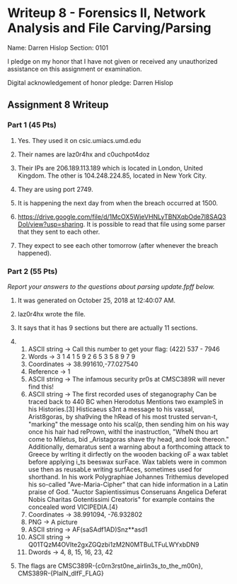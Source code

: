 Writeup 8 - Forensics II, Network Analysis and File Carving/Parsing
=====

Name: Darren Hislop
Section: 0101

I pledge on my honor that I have not given or received any unauthorized assistance on this assignment or examination.

Digital acknowledgement of honor pledge: Darren Hislop

## Assignment 8 Writeup

### Part 1 (45 Pts)
1. Yes. They used it on csic.umiacs.umd.edu

2. Their names are laz0r4hx and c0uchpot4doz

3. Their IPs are 206.189.113.189 which is located in London, United Kingdom. The other is 104.248.224.85, located in New York City.

4. They are using port 2749.

5. It is happening the next day from when the breach occurred at 1500.

6. https://drive.google.com/file/d/1McOX5WjeVHNLyTBNXqbOde7l8SAQ3DoI/view?usp=sharing. It is possible to read that file using some parser that they sent to each other.

7. They expect to see each other tomorrow (after whenever the breach happened).

### Part 2 (55 Pts)

*Report your answers to the questions about parsing update.fpff below.*
1. It was generated on October 25, 2018 at 12:40:07 AM.

2. laz0r4hx wrote the file.

3. It says that it has 9 sections but there are actually 11 sections.

4. 1) ASCII string -> Call this number to get your flag: (422) 537 - 7946 <br>
   2) Words -> 3 1 4 1 5 9 2 6 5 3 5 8 9 7 9  <br>
   3) Coordinates -> 38.991610,-77.027540  <br>
   4) Reference -> 1 <br>
   5) ASCII string -> The infamous security pr0s at CMSC389R will never find this!  <br>
   6) ASCII string -> The first recorded uses of steganography Can be traced back to 440 BC when Herodotus Mentions two exampleS in his Histories.[3] Histicaeus s3nt a message to his vassal, Arist8goras, by sha9ving the hRead of his most trusted servan-t, "marking" the message onto his scal{p, then sending him on his way once his hair had rePrown, withl the inastructIon, "WheN thou art come to Miletus, bid _Aristagoras shave thy head, and look thereon." Additionally, demaratus sent a warning about a forthcoming attack to Greece by wrIting it dirfectly on the wooden backing oF a wax tablet before applying i_ts beeswax surFace. Wax tablets were in common use then as reusabLe writing surfAces, sometimes used for shorthand. In his work Polygraphiae Johannes Trithemius developed his so-called "Ave-Maria-Cipher" that can hide information in a Latin praise of God. "Auctor Sapientissimus Conseruans Angelica Deferat Nobis Charitas Gotentissimi Creatoris" for example contains the concealed word VICIPEDIA.[4}  <br>
   7) Coordinates -> 38.991094, -76.932802  <br>
   8) PNG -> A picture <br>
   9) ASCII string -> AF(saSAdf1AD)Snz**asd1  <br>
   10) ASCII string -> Q01TQzM4OVIte2gxZGQzbi1zM2N0MTBuLTFuLWYxbDN9  <br>
   11) Dwords -> 4, 8, 15, 16, 23, 42  <br>

5. The flags are CMSC389R-{c0rn3rst0ne_airlin3s_to_the_m00n}, CMS389R-{PlaIN_dIfF_FLAG}
